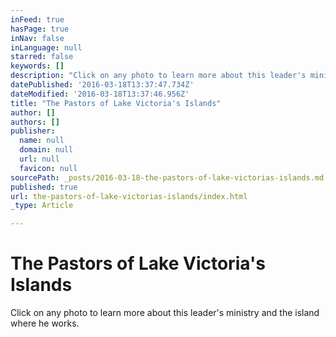 ```yaml
---
inFeed: true
hasPage: true
inNav: false
inLanguage: null
starred: false
keywords: []
description: "Click on any photo to learn more about this leader's ministry and the island where he works.\_"
datePublished: '2016-03-18T13:37:47.734Z'
dateModified: '2016-03-18T13:37:46.956Z'
title: "The Pastors of Lake Victoria's Islands"
author: []
authors: []
publisher:
  name: null
  domain: null
  url: null
  favicon: null
sourcePath: _posts/2016-03-18-the-pastors-of-lake-victorias-islands.md
published: true
url: the-pastors-of-lake-victorias-islands/index.html
_type: Article

---
```

# The Pastors of Lake Victoria's Islands

Click on any photo to learn more about this leader's ministry and the island where he works.